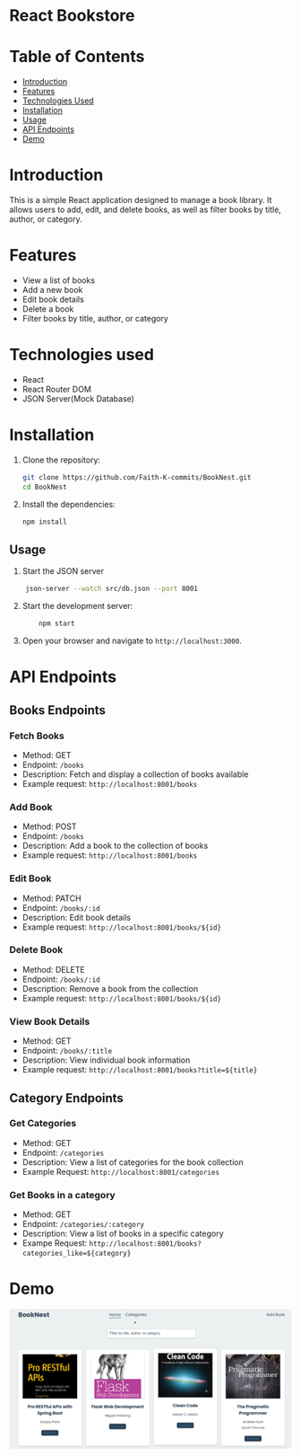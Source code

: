 # React Bookstore

# Table of Contents

- [Introduction](#introduction)
- [Features](#features)
- [Technologies Used](#technologies-used)
- [Installation](#installation)
- [Usage](#usage)
- [API Endpoints](#api-endpoints)
- [Demo](#demo)

# Introduction

This is a simple React application designed to manage a book library. It allows users to add, edit, and delete books, as well as filter books by title, author, or category.

# Features

- View a list of books
- Add a new book
- Edit book details
- Delete a book
- Filter books by title, author, or category

# Technologies used

- React
- React Router DOM
- JSON Server(Mock Database)

# Installation

1. Clone the repository:

   ```bash
   git clone https://github.com/Faith-K-commits/BookNest.git
   cd BookNest
   ```

2. Install the dependencies:
   ```bash
   npm install
   ```

## Usage

1. Start the JSON server

```bash
    json-server --watch src/db.json --port 8001
```

2. Start the development server:

   ```bash
       npm start
   ```

3. Open your browser and navigate to `http://localhost:3000`.

# API Endpoints

## Books Endpoints

### Fetch Books

- Method: GET
- Endpoint: `/books`
- Description: Fetch and display a collection of books available
- Example request: `http://localhost:8001/books`

### Add Book

- Method: POST
- Endpoint: `/books`
- Description: Add a book to the collection of books
- Example request: `http://localhost:8001/books`

### Edit Book

- Method: PATCH
- Endpoint: `/books/:id`
- Description: Edit book details
- Example request: `http://localhost:8001/books/${id}`

### Delete Book

- Method: DELETE
- Endpoint: `/books/:id`
- Description: Remove a book from the collection
- Example request: `http://localhost:8001/books/${id}`

### View Book Details

- Method: GET
- Endpoint: `/books/:title`
- Description: View individual book information
- Example request: `http://localhost:8001/books?title=${title}`

## Category Endpoints

### Get Categories

- Method: GET
- Endpoint: `/categories`
- Description: View a list of categories for the book collection
- Example Request: `http://localhost:8001/categories`

### Get Books in a category

- Method: GET
- Endpoint: `/categories/:category`
- Description: View a list of books in a specific category
- Exampe Request: `http://localhost:8001/books?categories_like=${category}`

# Demo

[![View Demo](https://github.com/Faith-K-commits/BookNest/blob/master/public/assets/Thumbnail.png)](https://www.loom.com/share/12a59d33148e4ad389dc3ddd8e4f1b57?sid=78de8721-7b02-4723-98d2-5e8df2fbbbcb)
